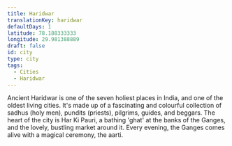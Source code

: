 ```yaml
---
title: Haridwar
translationKey: haridwar
defaultDays: 1
latitude: 78.188333333
longitude: 29.981388889
draft: false
id: city
type: city
tags:
  - Cities
  - Haridwar
---
```

Ancient Haridwar is one of the seven holiest places in India, and one of the oldest living cities. It's made up of a fascinating and colourful collection of sadhus (holy men), pundits (priests), pilgrims, guides, and beggars.  The heart of the city is Har Ki Pauri, a bathing 'ghat' at the banks of the Ganges, and the lovely, bustling market around it. Every evening, the Ganges comes alive with a magical ceremony, the aarti.